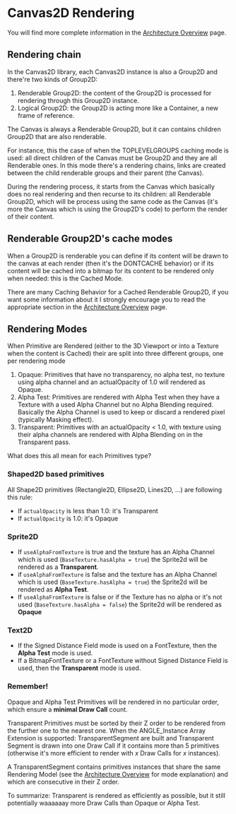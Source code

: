 # Canvas2D Rendering

You will find more complete information in the [Architecture Overview](http://doc.babylonjs.com/extensions/Canvas2D_Overview_Architecture) page.

## Rendering chain

In the Canvas2D library, each Canvas2D instance is also a Group2D and there're two kinds of Group2D:

1. Renderable Group2D: the content of the Group2D is processed for rendering through this Group2D instance.
2. Logical Group2D: the Group2D is acting more like a Container, a new frame of reference.

The Canvas is always a Renderable Group2D, but it can contains children Group2D that are also renderable. 

For instance, this the case of when the TOPLEVELGROUPS caching mode is used: all direct children of the Canvas must be Group2D and they are all Renderable ones. In this mode there's a rendering chains, links are created between the child renderable groups and their parent (the Canvas).

 During the rendering process, it starts from the Canvas which basically does no real rendering and then recurse to its children: all Renderable Group2D, which will be process using the same code as the Canvas (it's more the Canvas which is using the Group2D's code) to perform the render of their content.

## Renderable Group2D's cache modes
When a Group2D is renderable you can define if its content will be drawn to the canvas at each render (then it's the DONTCACHE behavior) or if its content will be cached into a bitmap for its content to be rendered only when needed: this is the Cached Mode.

There are many Caching Behavior for a Cached Renderable Group2D, if you want some information about it I strongly encourage you to read the appropriate section in the [Architecture Overview](http://doc.babylonjs.com/extensions/Canvas2D_Overview_Architecture) page.

## Rendering Modes

When Primitive are Rendered (either to the 3D Viewport or into a Texture when the content is Cached) their are split into three different groups, one per rendering mode

1. Opaque: Primitives that have no transparency, no alpha test, no texture using alpha channel and an actualOpacity of 1.0 will rendered as Opaque.
2. Alpha Test: Primitives are rendered with Alpha Test when they have a Texture with a used Alpha Channel but no Alpha Blending required. Basically the Alpha Channel is used to keep or discard a rendered pixel (typically Masking effect).
3. Transparent: Primitives with an actualOpacity < 1.0, with texture using their alpha channels are rendered with Alpha Blending on in the Transparent pass.

What does this all mean for each Primitives type?

### Shaped2D based primitives

All Shape2D primitives (Rectangle2D, Ellipse2D, Lines2D, ...) are following this rule:

- If `actualOpacity` is less than 1.0: it's Transparent
- If `actualOpacity` is 1.0: it's Opaque

### Sprite2D

 - If `useAlphaFromTexture` is true and the texture has an Alpha Channel which is used (`BaseTexture.hasAlpha = true`) the Sprite2d will be rendered as a **Transparent**.
 - if `useAlphaFromTexture` is false and the texture has an Alpha Channel which is used (`BaseTexture.hasAlpha = true`) the Sprite2d will be rendered as **Alpha Test**. 
 - If `useAlphaFromTexture` is false or if the Texture has no alpha or it's not used (`BaseTexture.hasAlpha = false`) the Sprite2d will be rendered as **Opaque**

 ### Text2D
  - If the Signed Distance Field mode is used on a FontTexture, then the **Alpha Test** mode is used.
  - If a BitmapFontTexture or a FontTexture without Signed Distance Field is used, then the **Transparent** mode is used.

  ### Remember!
  Opaque and Alpha Test Primitives will be rendered in no particular order, which ensure a **minimal Draw Call** count.

  Transparent Primitives must be sorted by their Z order to be rendered from the further one to the nearest one. When the ANGLE_Instance Array Extension is supported: TransparentSegment are built and Transparent Segment is drawn into one Draw Call if it contains more than 5 primitives (otherwise it's more efficient to render with *x* Draw Calls for *x* instances).
  
  A TransparentSegment contains primitives instances that share the same Rendering Model (see the [Architecture Overview](http://doc.babylonjs.com/extensions/Canvas2D_Overview_Architecture) for mode explanation) and which are consecutive in their Z order.

  To summarize: Transparent is rendered as efficiently as possible, but it still potentially waaaaaay more Draw Calls than Opaque or Alpha Test.
